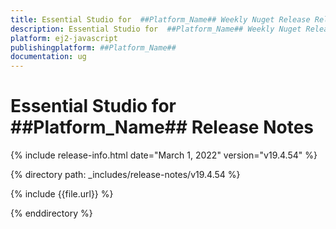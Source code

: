 ```yaml
---
title: Essential Studio for  ##Platform_Name## Weekly Nuget Release Release Notes  
description: Essential Studio for  ##Platform_Name## Weekly Nuget Release Release Notes  
platform: ej2-javascript
publishingplatform: ##Platform_Name##
documentation: ug
---
```


# Essential Studio for  ##Platform_Name##  Release Notes  

{% include release-info.html date="March 1, 2022"  version="v19.4.54" %} 

{% directory path: _includes/release-notes/v19.4.54 %}

{% include {{file.url}} %}

{% enddirectory %}
